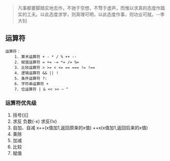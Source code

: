 >凡事都要脚踏实地去作，不驰于空想，不骛于虚声，而惟以求真的态度作踏实的工夫。以此态度求学，则真理可明，以此态度作事，则功业可就。--李大钊

## 运算符
```
运算符：
    1. 算术运算符 + - * / % ++ --
    2. 赋值运算符 = += -= *= /= %=
    3. 比较运算符 > >= < <= == === != !==
    4. 逻辑运算符 && || !
    5. 条件运算符 ?:
    6. 字符串运算符 +
    7. 位运算符 | & << >> ~ ^
```
### 运算符优先级

1. 括号()[]
2. 求反 负数(-x) 求反(!x)
3. 自加、自减 x++(x值加1,返回原来的x值) ++x(x值加1,返回后来的x值)
4. 乘除
5. 加减
6. 比较
7. 赋值




